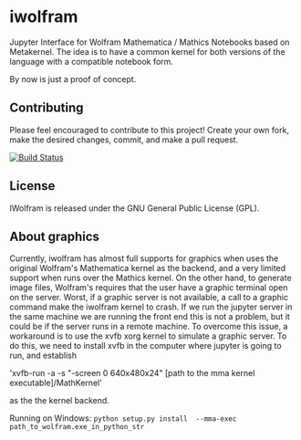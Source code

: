 # iwolfram

Jupyter Interface for Wolfram Mathematica / Mathics Notebooks based on Metakernel. The idea is to have a common kernel for both versions of the language with a compatible notebook form.

By now is just a proof of concept.


Contributing
------------

Please feel encouraged to contribute to this project! Create your own fork, make the desired changes, commit, and make a pull request.

[![Build Status](https://travis-ci.org/mmatera/iwolfram.svg?branch=master)](https://travis-ci.org/mmatera/iwolfram)

License
-------

IWolfram is released under the GNU General Public License (GPL).


About graphics
---------------

Currently, iwolfram has almost full supports for graphics when uses the original Wolfram's Mathematica kernel as the backend, and a very limited support when runs over the Mathics kernel. On the other hand, to generate image files, Wolfram's requires that the user have a graphic terminal open on the server. Worst, if a graphic server is not available, a call to a graphic command make the iwolfram kernel to crash.  If we run the jupyter server in the same machine we are running the front end this is not a problem, but it could be if the server runs in a remote machine. To overcome this issue, a workaround is to use the xvfb xorg kernel to simulate a graphic server. To do this, we need to install xvfb in the computer where jupyter is going to run, and establish 

'xvfb-run -a -s "-screen 0 640x480x24"  [path to the mma kernel executable]/MathKernel'
 
 as the the kernel backend. 

Running on Windows: `python setup.py install  --mma-exec path_to_wolfram.exe_in_python_str`
